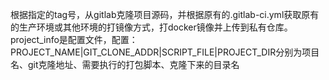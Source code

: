 根据指定的tag号，从gitlab克隆项目源码，并根据原有的.gitlab-ci.yml获取原有的生产环境或其他环境的打镜像方式，打docker镜像并上传到私有仓库。
project_info是配置文件，配置：PROJECT_NAME|GIT_CLONE_ADDR|SCRIPT_FILE|PROJECT_DIR分别为项目名、git克隆地址、需要执行的打包脚本、克隆下来的目录名
